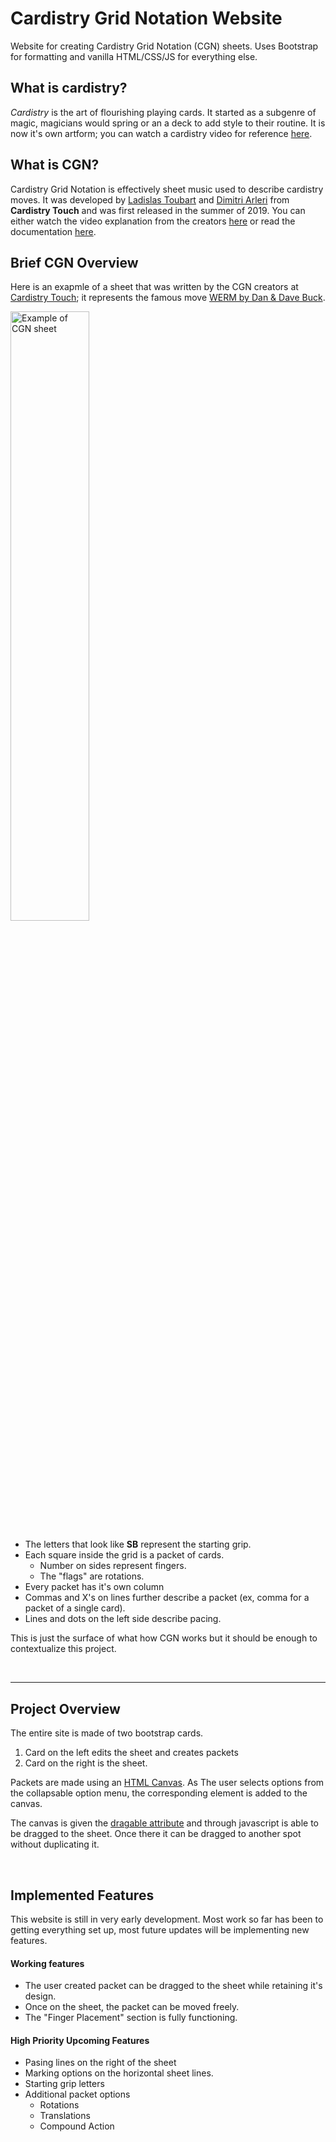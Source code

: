 # Cardistry Grid Notation Website
Website for creating Cardistry Grid Notation (CGN) sheets. Uses Bootstrap for formatting and vanilla HTML/CSS/JS for everything else.


## What is cardistry?
*Cardistry* is the art of flourishing playing cards. It started as a subgenre of magic, magicians would spring or an a deck to add style to their routine. It is now it's own artform; you can watch a cardistry video for reference [here](https://youtu.be/No_yMP_HKFo).

## What is CGN? 
Cardistry Grid Notation is effectively sheet music used to describe cardistry moves. It was developed by [Ladislas Toubart](https://www.instagram.com/mayo_naara/) and [Dimitri Arleri](https://www.instagram.com/dimitriarleri/?hl=en) from **Cardistry Touch** and was first released in the summer of 2019. You can either watch the video explanation from the creators [here](https://youtu.be/VAibY1Xx09w) or read the documentation [here](https://www.dropbox.com/s/073zvqcchsyjtod/CGN%20v1.0%20-%20Documentation.pdf). 


## Brief CGN Overview

Here is an exapmle of a sheet that was written by the CGN creators at [Cardistry Touch](https://www.cardistrytouch.com/stories/the-notation-system/); it represents the famous move [WERM by Dan & Dave Buck](https://youtu.be/o6HNsuFaETA?t=383).

<img src="https://www.cardistrytouch.com/wp-content/uploads/2020/04/full-werm2-CGN-e1586947197601.png" alt="Example of CGN sheet" width="50%">


* The letters that look like **SB** represent the starting grip. 
* Each square inside the grid is a packet of cards. 
    * Number on sides represent fingers.
    * The "flags" are rotations.
* Every packet has it's own column
* Commas and X's on lines further describe a packet (ex, comma for a packet of a single card).
* Lines and dots on the left side describe pacing.


This is just the surface of what how CGN works but it should be enough to contextualize this project. 


<br />

---

## Project Overview

The entire site is made of two bootstrap cards.
1. Card on the left edits the sheet and creates packets
2. Card on the right is the sheet.

Packets are made using an [HTML Canvas](https://developer.mozilla.org/en-US/docs/Web/API/Canvas_API). As The user selects options from the collapsable option menu, the corresponding element is added to the canvas. 

The canvas is given the [dragable attribute](https://developer.mozilla.org/en-US/docs/Web/HTML/Global_attributes/draggable) and through javascript is able to be dragged to the sheet. Once there it can be dragged to another spot without duplicating it. 


<br />


## Implemented Features
This website is still in very early development. Most work so far has been to getting everything set up, most future updates will be implementing new features.

#### Working features
- The user created packet can be dragged to the sheet while retaining it's design.
- Once on the sheet, the packet can be moved freely.
- The "Finger Placement" section is fully functioning. 

#### High Priority Upcoming Features 
- Pasing lines on the right of the sheet
- Marking options on the horizontal sheet lines.
- Starting grip letters
- Additional packet options
  - Rotations
  - Translations
  - Compound Action